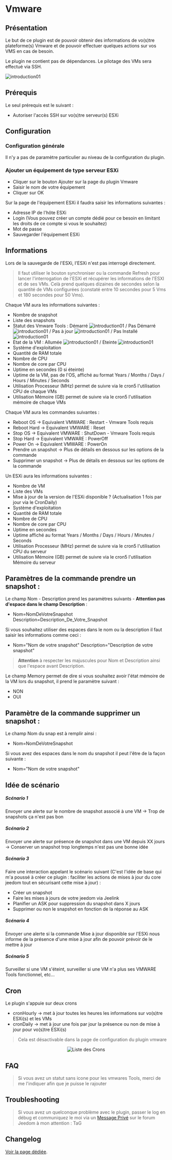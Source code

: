 # Vmware

## Présentation

Le but de ce plugin est de pouvoir obtenir des informations de vo(s)tre plateforme(s) Vmware et de pouvoir effectuer quelques actions sur vos VMS en cas de besoin.

Le plugin ne contient pas de dépendances.
Le pilotage des VMs sera effectué via SSH. 

![introduction01](../../../images/vmware/vmware_icon.png)


## Prérequis 

Le seul prérequis est le suivant : 
* Autoriser l'accès SSH sur vo(s)tre serveur(s) ESXi


## Configuration

### Configuration générale

Il n'y a pas de paramètre particulier au niveau de la configuration du plugin.

### Ajouter un équipement de type serveur ESXi

* Cliquer sur le bouton Ajouter sur la page du plugin Vmware
* Saisir le nom de votre équipement
* Cliquer sur OK

Sur la page de l'équipement ESXi il faudra saisir les informations suivantes :

* Adresse IP de l'hôte ESXi
* Login  (Vous pouvez créer un compte dédié pour ce besoin en limitant les droits de ce compte si vous le souhaitez)
* Mot de passe
* Sauvegarder l'équipement ESXi


## Informations

Lors de la sauvegarde de l'ESXi, l'ESXi n'est pas interrogé directement.

> Il faut utiliser le bouton synchroniser ou la commande Refresh pour lancer l'interrogation de l'ESXi et récupérer les informations de l'ESXI et de ses VMs. Celà prend quelques dizaines de secondes selon la quantité de VMs configurées (constaté entre 10 secondes pour 5 Vms  et 180 secondes pour 50 Vms).

Chaque VM aura les informations suivantes :
* Nombre de snapshot
* Liste des snapshots
* Statut des Vmware Tools : Démarré ![introduction01](../../../images/vmware/coche_verte.png) / Pas Démarré ![introduction01](../../../images/vmware/coche_orange.png) / Pas à jour ![introduction01](../../../images/vmware/roue_crantee_orange.png) / Pas Installé ![introduction01](../../../images/vmware/croix_rouge.png)
* Etat de la VM : Allumée ![introduction01](../../../images/vmware/coche_verte.png) / Eteinte ![introduction01](../../../images/vmware/croix_rouge.png)
* Système d'exploitation
* Quantité de RAM totale
* Nombre de CPU
* Nombre de core par CPU
* Uptime en secondes (0 si éteinte)
* Uptime de la VM, pas de l'OS, affiché au format Years / Months / Days / Hours / Minutes / Seconds 
* Utilisation Processeur (MHz) permet de suivre via le cron5 l'utilisation CPU de chaque VMs
* Utilisation Mémoire (GB) permet de suivre via le cron5 l'utilisation mémoire de chaque VMs


Chaque VM aura les commandes suivantes :
* Reboot OS -> Equivalent VMWARE : Restart -  Vmware Tools requis
* Reboot Hard -> Equivalent VMWARE : Reset
* Stop OS -> Equivalent VMWARE : ShutDown - Vmware Tools requis
* Stop Hard -> Equivalent VMWARE : PowerOff
* Power On -> Equivalent VMWARE : PowerOn
* Prendre un snapshot -> Plus de détails en dessous sur les options de la commande
* Supprimer un snapshot -> Plus de détails en dessous sur les options de la commande

Un ESXi aura les informations suivantes : 
* Nombre de VM
* Liste des VMs
* Mise à jour de la version de l'ESXi disponible ? (Actualisation 1 fois par jour via le CronDaily)
* Système d'exploitation
* Quantité de RAM totale
* Nombre de CPU
* Nombre de core par CPU
* Uptime en secondes
* Uptime affiché au format Years / Months / Days / Hours / Minutes / Seconds 
* Utilisation Processeur (MHz) permet de suivre via le cron5 l'utilisation CPU du serveur
* Utilisation Mémoire (GB) permet de suivre via le cron5 l'utilisation Mémoire du serveur


## Paramètres de la commande prendre un snapshot :

Le champ Nom - Description prend les paramètres suivants - **Attention pas d'espace dans le champ Description** :
* Nom=NomDeVotreSnapshot Description=Description_De_Votre_Snapshot


Si vous souhaitez utiliser des espaces dans le nom ou la description il faut saisir les informations comme ceci :
* Nom="Nom de votre snapshot" Description="Description de votre snapshot"

> **Attention** à respecter les majuscules pour Nom et Description ainsi que l'espace avant Description.


Le champ Memory permet de dire si vous souhaitez avoir l'état mémoire de la VM lors du snapshot, il prend le paramètre suivant :
* NON
* OUI

## Paramètre de la commande supprimer un snapshot :
Le champ Nom du snap est à remplir ainsi :
* Nom=NomDeVotreSnapshot

Si vous avez des espaces dans le nom du snapshot il peut l'être de la façon suivante : 
* Nom="Nom de votre snapshot"

## Idée de scénario

##### Scénario 1
Envoyer une alerte sur le nombre de snapshot associé à une VM -> Trop de snapshots ça n'est pas bon

##### Scénario 2
Envoyer une alerte sur présence de snapshot dans une VM depuis XX jours -> Conserver un snapshot trop longtemps n'est pas une bonne idée

##### Scénario 3
Faire une interaction appelant le scénario suivant (C'est l'idée de base qui m'a poussé à créer ce plugin : faciliter les actions de mises à jour du core jeedom tout en sécurisant cette mise à jour) :
* Créer un snapshot
* Faire les mises à jours de votre jeedom via Jeelink
* Planifier un ASK pour suppression du snapshot dans X jours
* Supprimer ou non le snapshot en fonction de la réponse au ASK

##### Scénario 4
Envoyer une alerte si la commande Mise à jour disponible sur l'ESXi nous informe de la présence d'une mise à jour afin de pouvoir prévoir de le mettre à jour

##### Scénario 5 
Surveiller si une VM s'éteint, surveiller si une VM n'a plus ses VMWARE Tools fonctionnel, etc...

## Cron

Le plugin s'appuie sur deux crons
* cronHourly -> met à jour toutes les heures les informations sur vo(s)tre ESXi(s) et les VMs
* cronDaily -> met à jour une fois par jour la présence ou non de mise à jour pour vo(s)tre ESXi(s)

> Cela est désactivable dans la page de configuration du plugin vmware
<p align="center">
  <img src="https://github.com/TaGGoU91/jeedom_docs/blob/master/images/vmware/cron_plugin.png?raw=true" alt="Liste des Crons"/>
</p>


## FAQ

> Si vous avez un statut sans icone pour les vmwares Tools, merci de me l'indiquer afin que je puisse le rajouter


## Troubleshooting

> Si vous avez un quelconque problème avec le plugin, passer le log en débug et communiquez le moi via un [Message Privé](https://www.jeedom.com/forum/ucp.php?i=pm&mode=compose) sur le forum Jeedom à mon attention : TaG


## Changelog

[Voir la page dédiée](changelog.md).
